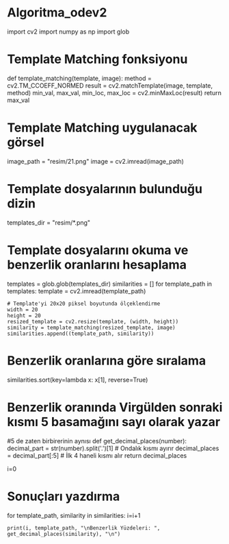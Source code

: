 # Algoritma_odev2

import cv2
import numpy as np
import glob


# Template Matching fonksiyonu
def template_matching(template, image):
    method = cv2.TM_CCOEFF_NORMED
    result = cv2.matchTemplate(image, template, method)
    min_val, max_val, min_loc, max_loc = cv2.minMaxLoc(result)
    return max_val

# Template Matching uygulanacak görsel
image_path = "resim/21.png"
image = cv2.imread(image_path)





# Template dosyalarının bulunduğu dizin
templates_dir = "resim/*.png"



# Template dosyalarını okuma ve benzerlik oranlarını hesaplama
templates = glob.glob(templates_dir)
similarities = []
for template_path in templates:
    template = cv2.imread(template_path)

    # Template'yi 20x20 piksel boyutunda ölçeklendirme
    width = 20
    height = 20
    resized_template = cv2.resize(template, (width, height))
    similarity = template_matching(resized_template, image)
    similarities.append((template_path, similarity))


# Benzerlik oranlarına göre sıralama
similarities.sort(key=lambda x: x[1], reverse=True)




# Benzerlik oranında Virgülden sonraki kısmı 5 basamağını sayı olarak yazar
#5 de zaten birbirerinin aynısı
def get_decimal_places(number):
    decimal_part = str(number).split('.')[1]  # Ondalık kısmı ayırır
    decimal_places = decimal_part[:5]  # İlk 4 haneli kısmı alır
    return decimal_places



i=0
# Sonuçları yazdırma
for template_path, similarity in similarities:
    i=i+1

    print(i, template_path, "\nBenzerlik Yüzdeleri: ", get_decimal_places(similarity), "\n")
